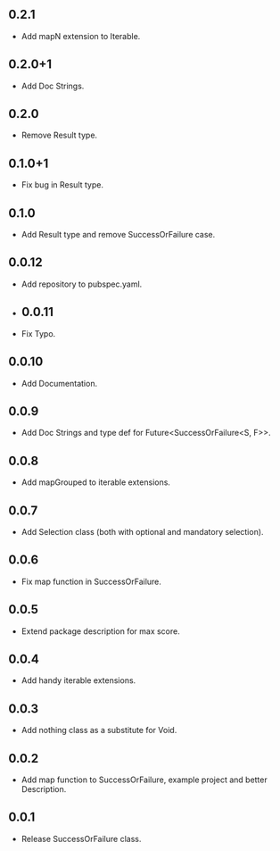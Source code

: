 ## 0.2.1

* Add mapN extension to Iterable.

## 0.2.0+1

* Add Doc Strings.

## 0.2.0

* Remove Result type.

## 0.1.0+1

* Fix bug in Result type.

## 0.1.0

* Add Result type and remove SuccessOrFailure case.

## 0.0.12

* Add repository to pubspec.yaml.

* ## 0.0.11

* Fix Typo.

## 0.0.10

* Add Documentation.

## 0.0.9

* Add Doc Strings and type def for Future<SuccessOrFailure<S, F>>.

## 0.0.8

* Add mapGrouped to iterable extensions.

## 0.0.7

* Add Selection class (both with optional and mandatory selection).

## 0.0.6

* Fix map function in SuccessOrFailure.

## 0.0.5

* Extend package description for max score.

## 0.0.4

* Add handy iterable extensions.

## 0.0.3

* Add nothing class as a substitute for Void.

## 0.0.2

* Add map function to SuccessOrFailure, example project and better Description.

## 0.0.1

* Release SuccessOrFailure class.
